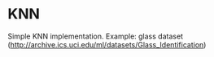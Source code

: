 # KNN
Simple KNN implementation.
Example: glass dataset (http://archive.ics.uci.edu/ml/datasets/Glass_Identification)